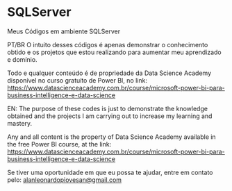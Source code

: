 # SQLServer
Meus Códigos em ambiente SQLServer

PT/BR
O intuito desses códigos é apenas demonstrar o conhecimento obtido e os projetos que estou realizando para aumentar meu aprendizado e domínio.

Todo e qualquer conteúdo é de propriedade da Data Science Academy disponível no curso gratuíto de Power BI, no link: https://www.datascienceacademy.com.br/course/microsoft-power-bi-para-business-intelligence-e-data-science

EN:
The purpose of these codes is just to demonstrate the knowledge obtained and the projects I am carrying out to increase my learning and mastery.

Any and all content is the property of Data Science Academy available in the free Power BI course, at the link: https://www.datascienceacademy.com.br/course/microsoft-power-bi-para-business-intelligence-e-data-science

Se tiver uma oportunidade em que eu possa te ajudar, entre em contato pelo: alanleonardopiovesan@gmail.com
